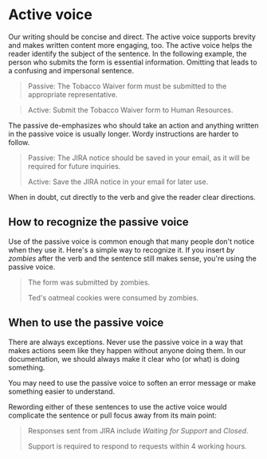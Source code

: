 Active voice
============

Our writing should be concise and direct. The active voice supports
brevity and makes written content more engaging, too. The active voice
helps the reader identify the subject of the sentence. In the following
example, the person who submits the form is essential information.
Omitting that leads to a confusing and impersonal sentence.

> Passive: The Tobacco Waiver form must be submitted to the appropriate
> representative.

> Active: Submit the Tobacco Waiver form to Human Resources.

The passive de-emphasizes who should take an action and anything written
in the passive voice is usually longer. Wordy instructions are harder to
follow.

> Passive: The JIRA notice should be saved in your email, as it will be
> required for future inquiries.
>
> Active: Save the JIRA notice in your email for later use.

When in doubt, cut directly to the verb and give the reader clear
directions.

How to recognize the passive voice
----------------------------------

Use of the passive voice is common enough that many people don't notice
when they use it. Here's a simple way to recognize it. If you insert *by
zombies* after the verb and the sentence still makes sense, you're using
the passive voice.

> The form was submitted by zombies.
>
> Ted's oatmeal cookies were consumed by zombies.

When to use the passive voice
-----------------------------

There are always exceptions. Never use the passive voice in a way that
makes actions seem like they happen without anyone doing them. In our
documentation, we should always make it clear who (or what) is doing
something.

You may need to use the passive voice to soften an error message or make
something easier to understand.

Rewording either of these sentences to use the active voice would
complicate the sentence or pull focus away from its main point:

> Responses sent from JIRA include *Waiting for Support* and *Closed.*
>
> Support is required to respond to requests within 4 working hours.
